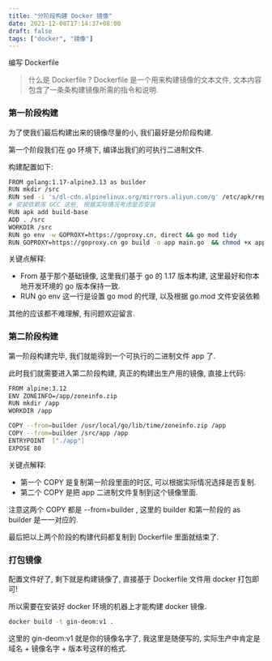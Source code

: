```yaml
---
title: "分阶段构建 Docker 镜像"
date: 2021-12-08T17:14:37+08:00
draft: false
tags: ["docker", "镜像"]
---
```


编写 Dockerfile
> 什么是 Dockerfile ? 
> Dockerfile 是一个用来构建镜像的文本文件, 文本内容包含了一条条构建镜像所需的指令和说明. 

### 第一阶段构建

为了使我们最后构建出来的镜像尽量的小, 我们最好是分阶段构建. 

第一个阶段我们在 go 环境下, 编译出我们的可执行二进制文件. 

构建配置如下: 
<!--more-->
```bash
FROM golang:1.17-alpine3.13 as builder
RUN mkdir /src
RUN sed -i 's/dl-cdn.alpinelinux.org/mirrors.aliyun.com/g' /etc/apk/repositories
# 安装依赖库 GCC 这些, 根据实际情况考虑是否安装
RUN apk add build-base
ADD . /src
WORKDIR /src
RUN go env -w GOPROXY=https://goproxy.cn, direct && go mod tidy
RUN GOPROXY=https://goproxy.cn go build -o app main.go  && chmod +x app
```

关键点解释: 

- From 基于那个基础镜像, 这里我们基于 go 的 1.17 版本构建, 这里最好和你本地开发环境的 go 版本保持一致. 
- RUN go env 这一行是设置 go mod 的代理, 以及根据 go.mod 文件安装依赖

其他的应该都不难理解, 有问题欢迎留言. 

### 第二阶段构建

第一阶段构建完毕, 我们就能得到一个可执行的二进制文件 app 了. 

此时我们就需要进入第二阶段构建, 真正的构建出生产用的镜像, 直接上代码: 

```bash
FROM alpine:3.12
ENV ZONEINFO=/app/zoneinfo.zip
RUN mkdir /app
WORKDIR /app

COPY --from=builder /usr/local/go/lib/time/zoneinfo.zip /app
COPY --from=builder /src/app /app
ENTRYPOINT  ["./app"]
EXPOSE 80
```

关键点解释: 

- 第一个 COPY 是复制第一阶段里面的时区, 可以根据实际情况选择是否复制. 
- 第二个 COPY 是把 app 二进制文件复制到这个镜像里面. 

注意这两个 COPY 都是 --from=builder , 这里的 builder 和第一阶段的 as builder 是一一对应的. 

最后把以上两个阶段的构建代码都复制到 Dockerfile 里面就结束了. 

### 打包镜像

配置文件好了, 剩下就是构建镜像了, 直接基于 Dockerfile 文件用 docker 打包即可! 

所以需要在安装好 docker 环境的机器上才能构建 docker 镜像. 

```bash
docker build -t gin-deom:v1 .
```

这里的 gin-deom:v1 就是你的镜像名字了, 我这里是随便写的, 实际生产中肯定是域名 + 镜像名字 + 版本号这样的格式. 